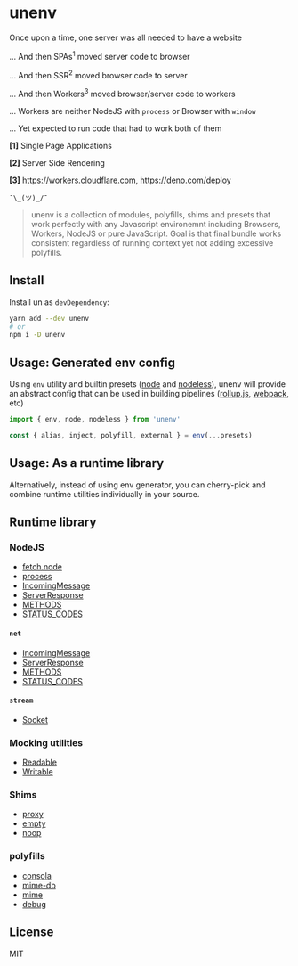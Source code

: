 <!-- ![un](https://user-images.githubusercontent.com/904724/101664001-a16a7980-3a4b-11eb-9801-3c873ed56a51.png) -->

# unenv

Once upon a time, one server was all needed to have a website

... And then SPAs<sup>1</sup> moved server code to browser

... And then SSR<sup>2</sup> moved browser code to server

... And then Workers<sup>3</sup> moved browser/server code to workers

... Workers are neither NodeJS with `process` or Browser with `window`

... Yet expected to run code that had to work both of them

**[1]** Single Page Applications

**[2]** Server Side Rendering

**[3]** https://workers.cloudflare.com, https://deno.com/deploy

 ```
 ¯\_(ツ)_/¯
 ````

> unenv is a collection of modules, polyfills, shims and presets that work perfectly with any Javascript environemnt including Browsers, Workers, NodeJS or pure JavaScript. Goal is that final bundle works consistent regardless of running context yet not adding excessive polyfills.


## Install

Install un as `devDependency`:

```bash
yarn add --dev unenv
# or
npm i -D unenv
```

## Usage: Generated env config

Using `env` utility and builtin presets ([node](./src/presets/node.ts) and [nodeless](./src/presets/nodeless.ts)), unenv will provide an abstract config that can be used in building pipelines ([rollup.js](https://rollupjs.org), [webpack](https://webpack.js.org), etc)

```js
import { env, node, nodeless } from 'unenv'

const { alias, inject, polyfill, external } = env(...presets)
```

## Usage: As a runtime library

Alternatively, instead of using env generator, you can cherry-pick and combine runtime utilities individually in your source.

## Runtime library

### NodeJS

- [fetch.node](./src/runtime/polyfill/fetch.node.ts)
- [process](./src/runtime/polyfill/process.ts)
- [IncomingMessage](./src/runtime/node/http/request.ts)
- [ServerResponse](./src/runtime/node/http/request.ts)
- [METHODS](./src/runtime/node/http/consts.ts)
- [STATUS_CODES](./src/runtime/node/http/consts.ts)

#### `net`

- [IncomingMessage](./src/runtime/node/http/request.ts)
- [ServerResponse](./src/runtime/node/http/request.ts)
- [METHODS](./src/runtime/node/http/consts.ts)
- [STATUS_CODES](./src/runtime/node/http/consts.ts)

#### `stream`

- [Socket](./src/runtime/node/net/socket.ts)

### Mocking utilities

- [Readable](./src/runtime/node/stream/readable.ts)
- [Writable](./src/runtime/node/stream/writable.ts)

### Shims

- [proxy](./src/runtime/mock/proxy.ts)
- [empty](./src/runtime/mock/empty.ts)
- [noop](./src/runtime/mock/noop.ts)

### polyfills

- [consola](./src/runtime/npm/consola.ts)
- [mime-db](./src/runtime/npm/mime-db.ts)
- [mime](./src/runtime/npm/mime.ts)
- [debug](./src/runtime/npm/debug.ts)

## License

MIT
